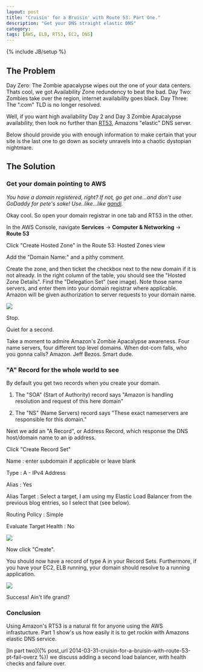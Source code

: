 ```yaml
---
layout: post
title: "Cruisin' for a Bruisin' with Route 53: Part One."
description: "Get your DNS straight elastic DNS"
category: 
tags: [AWS, ELB, RT53, EC2, DNS]
---
```

{% include JB/setup %}

## The Problem ##

Day Zero: The Zombie apacalypse wipes out the one of your data centers. Thats
cool, we got Availability Zone redundency to beat the bad.
Day Two: Zombies take over the region, internet availability goes black.
Day Three: The ".com" TLD is no longer resolved.

Well, if you want high availability Day 2 and Day 3 Zombie Apacalypse
availability, then look no further than
[RT53](https://console.aws.amazon.com/route53/home  "Route 53 on Amazon"), Amazons "elastic" DNS server.

Below should provide you with enough information to make certain that your site is the last
one to go down as society unravels into a chaotic dystopian nightmare.

## The Solution ##


### Get your domain pointing to AWS ###
_You have a domain registered, right? If not, go get one...and don't use GoDaddy
for pete's sake! Use..like...like [gandi](http://www.gandi.net "So hip, they use curse words in their tagline")._

Okay cool.  So open your domain registrar in one tab and RT53 in the other.

In the AWS Console, navigate __Services__ &rarr; __Computer & Networking__
&rarr; __Route 53__

Click "Create Hosted Zone" in the Route 53: Hosted Zones view

Add the "Domain Name:" and a pithy comment.

Create the zone, and then ticket the checkbox next to the new domain if it is
not already. In the right column of the table, you should see the "Hosted Zone
Details". Find the "Delegation Set" (see image). Note those name servers, and
enter them into your domain registrar where applicable. Amazon will be given
authorization to server requests to your domain name.

<img
src="https://googledrive.com/host/0Bwnu59DLKpNwLWpSS0ZpUzYtZDQ/rt53_domain_name_servers.png"
/>

Stop.

Quiet for a second.


Take a moment to admire Amazon's Zombie Apacalypse awareness. Four name servers, four
different top level domains. When dot-com falls, who you gonna calls? Amazon.
Jeff Bezos. Smart dude.

### "A" Record for the whole world to see ###

By default you get two records when you create your domain. 


1. The "SOA" (Start of Authority) record says "Amazon is handling resolution and
request of this here domain"

2. The "NS" (Name Servers) record says "These exact nameservers are responsible for this
domain."

Next we add an "A Record", or Address Record, which response the DNS host/domain
name to an ip address. 

Click "Create Record Set"

Name
: enter subdomain if applicable or leave blank 

Type
: A - IPv4 Address 

Alias
: Yes

Alias Target
: Select a target, I am using my Elastic Load Balancer from the previous blog
entries, so I select that (see below).

Routing Policy
: Simple

Evaluate Target Health
: No

<img
src="https://googledrive.com/host/0Bwnu59DLKpNwLWpSS0ZpUzYtZDQ/rt53_alias_select.png"
/>


Now click "Create".

You should now have a record of type A in your Record Sets. Furthermore, if you
have your EC2, ELB running, your domain should resolve to a running application.

<img 
src="https://googledrive.com/host/0Bwnu59DLKpNwLWpSS0ZpUzYtZDQ/rt53_foo_with_a_card.png"
/>

Success! Ain't life grand?
### Conclusion ###


Using Amazon's RT53 is a natural fit for anyone using the AWS infrastucture.
Part 1 show's us how easily it is to get rockin with Amazons elastic DNS
service.

[In part two]({% post_url 2014-03-31-cruisin-for-a-bruisin-with-route-53-pt-fail-overz %}) we discuss
adding a second load balancer, with health checks and failure over.


